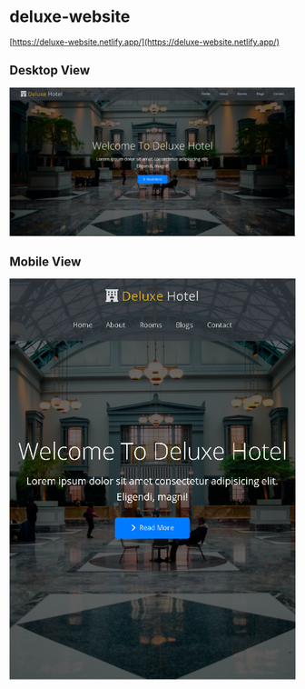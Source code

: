 # deluxe-website
[https://deluxe-website.netlify.app/](https://deluxe-website.netlify.app/)

<h2>Desktop View</h2>
<img src="deluxe-hotel-pc.PNG" alt="Desktop View">

<h2>Mobile View</h2>
<img src="deluxe-hotel-mobile.PNG" alt="Mobile View">
